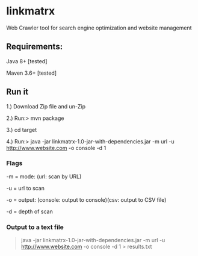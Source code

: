 # linkmatrx
Web Crawler tool for search engine optimization and website management

## Requirements:
Java 8+ [tested]

Maven 3.6+ [tested]

## Run it
1.) Download Zip file and un-Zip

2.) Run:> mvn package

3.) cd target

4.) Run:> java -jar linkmatrx-1.0-jar-with-dependencies.jar -m url -u http://www.website.com -o console  -d 1


### Flags
-m = mode: (url: scan by URL)

-u = url to scan

-o = output: (console: output to console)(csv: output to CSV file)

-d = depth of scan

### Output to a text file

> java -jar linkmatrx-1.0-jar-with-dependencies.jar -m url -u http://www.website.com -o console  -d 1 > results.txt

